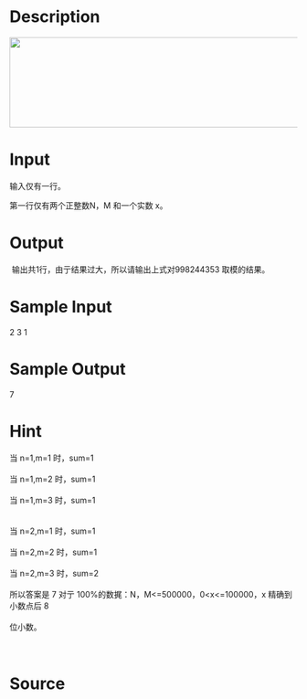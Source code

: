 
# Description

<div class="content"><p><img src="source/bzoj/4174/img/aHR0cHM6Ly9seWRzeS5jb20vSnVkZ2VPbmxpbmUvdXBsb2FkLzIwMTUwNy9kZC5qcGc=.jpg" width="583" height="158" alt=""/></p></div>

# Input

<div class="content"><p>输入仅有一行。 </p>
<div>第一行仅有两个正整数N，M 和一个实数 x。 </div></div>

# Output

<div class="content"><p> 输出共1行，由亍结果过大，所以请输出上式对998244353 取模的结果。 </p></div>

# Sample Input

<div class="content"><span class="sampledata">2 3 1 </span></div>

# Sample Output

<div class="content"><span class="sampledata">7</span></div>

# Hint

<div class="content"><p></p><div>当 n=1,m=1 时，sum=1 </div><br/>
<div>当 n=1,m=2 时，sum=1 </div><br/>
<div>当 n=1,m=3 时，sum=1 </div><br/>
<div><br/>
<div>当 n=2,m=1 时，sum=1 </div><br/>
<div>当 n=2,m=2 时，sum=1 </div><br/>
<div>当 n=2,m=3 时，sum=2 </div><br/>
<div>所以答案是 7 对亍 100%的数捤：N，M&lt;=500000，0&lt;x&lt;=100000，x 精确到小数点后 8</div><br/>
<div>位小数。 </div><br/>
<div></div><br/>
</div><p></p></div>

# Source

<div class="content"><p><a href="problemset.php?search="></a></p></div>

